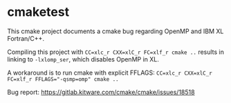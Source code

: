 # cmaketest
This cmake project documents a cmake bug regarding OpenMP and IBM XL Fortran/C++.

Compiling this project with `CC=xlc_r CXX=xlC_r FC=xlf_r cmake ..` results in linking to `-lxlomp_ser`, which disables OpenMP in XL.

A workaround is to run cmake with explicit FFLAGS: `CC=xlc_r CXX=xlC_r FC=xlf_r FFLAGS="-qsmp=omp" cmake ..`

Bug report: https://gitlab.kitware.com/cmake/cmake/issues/18518
